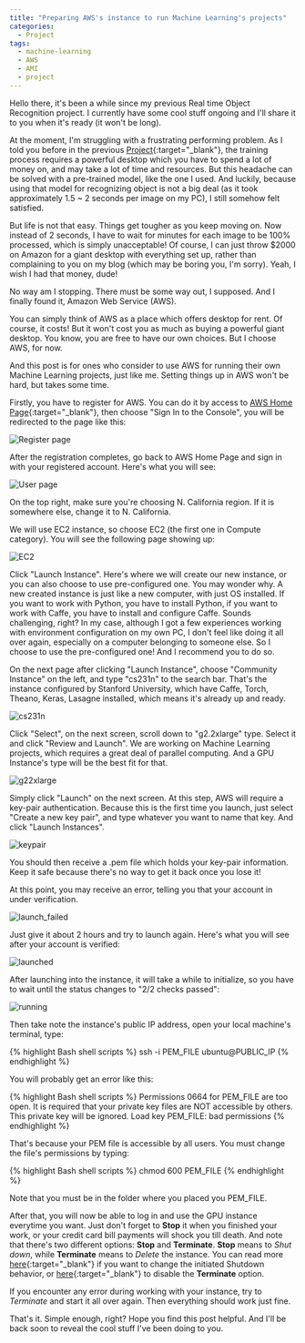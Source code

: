 ```yaml
---
title: "Preparing AWS's instance to run Machine Learning's projects"
categories:
  - Project
tags:
  - machine-learning
  - AWS
  - AMI
  - project
---
```


Hello there, it's been a while since my previous Real time Object Recognition project. I currently have some cool stuff ongoing and I'll share it to you when it's ready (it won't be long).

At the moment, I'm struggling with a frustrating performing problem. As I told you before in the previous [Project](https://chunml.github.io/ChunML.github.io/project/Real-Time-Object-Recognition-part-one/){:target="_blank"}, the training process requires a powerful desktop which you have to spend a lot of money on, and may take a lot of time and resources. But this headache can be solved with a pre-trained model, like the one I used. And luckily, because using that model for recognizing object is not a big deal (as it took approximately 1.5 ~ 2 seconds per image on my PC), I still somehow felt satisfied.

But life is not that easy. Things get tougher as you keep moving on. Now instead of 2 seconds, I have to wait for minutes for each image to be 100% processed, which is simply unacceptable! Of course, I can just throw $2000 on Amazon for a giant desktop with everything set up, rather than complaining to you on my blog (which may be boring you, I'm sorry). Yeah, I wish I had that money, dude!

No way am I stopping. There must be some way out, I supposed. And I finally found it, Amazon Web Service (AWS).

You can simply think of AWS as a place which offers desktop for rent. Of course, it costs! But it won't cost you as much as buying a powerful giant desktop. You know, you are free to have our own choices. But I choose AWS, for now.

And this post is for ones who consider to use AWS for running their own Machine Learning projects, just like me. Setting things up in AWS won't be hard, but takes some time.

Firstly, you have to register for AWS. You can do it by access to [AWS Home Page](https://aws.amazon.com/){:target="_blank"}, then choose "Sign In to the Console", you will be redirected to the page like this:

![Register page](/images/projects/prepare-aws-instance/register.jpg)

After the registration completes, go back to AWS Home Page and sign in with your registered account. Here's what you will see:

![User page](/images/projects/prepare-aws-instance/userpage.jpg)

On the top right, make sure you're choosing N. California region. If it is somewhere else, change it to N. California.

We will use EC2 instance, so choose EC2 (the first one in Compute category). You will see the following page showing up:

![EC2](/images/projects/prepare-aws-instance/ec2.jpg)

Click "Launch Instance". Here's where we will create our new instance, or you can also choose to use pre-configured one. You may wonder why. A new created instance is just like a new computer, with just OS installed. If you want to work with Python, you have to install Python, if you want to work with Caffe, you have to install and configure Caffe. Sounds challenging, right? In my case, although I got a few experiences working with environment configuration on my own PC, I don't feel like doing it all over again, especially on a computer belonging to someone else. So I choose to use the pre-configured one! And I recommend you to do so.

On the next page after clicking "Launch Instance", choose "Community Instance" on the left, and type "cs231n" to the search bar. That's the instance configured by Stanford University, which have Caffe, Torch, Theano, Keras, Lasagne installed, which means it's already up and ready.

![cs231n](/images/projects/prepare-aws-instance/cs231n.jpg)

Click "Select", on the next screen, scroll down to "g2.2xlarge" type. Select it and click "Review and Launch". We are working on Machine Learning projects, which requires a great deal of parallel computing. And a GPU Instance's type will be the best fit for that.

![g22xlarge](/images/projects/prepare-aws-instance/g22xlarge.jpg)

Simply click "Launch" on the next screen. At this step, AWS will require a key-pair authentication. Because this is the first time you launch, just select "Create a new key pair", and type whatever you want to name that key. And click "Launch Instances".

![keypair](/images/projects/prepare-aws-instance/keypair.jpg)

You should then receive a .pem file which holds your key-pair information. Keep it safe because there's no way to get it back once you lose it!

At this point, you may receive an error, telling you that your account in under verification.

![launch_failed](/images/projects/prepare-aws-instance/launch_failed.jpg)

Just give it about 2 hours and try to launch again. Here's what you will see after your account is verified:
 
![launched](/images/projects/prepare-aws-instance/launched.jpg) 

After launching into the instance, it will take a while to initialize, so you have to wait until the status changes to "2/2 checks passed":

![running](/images/projects/prepare-aws-instance/running.jpg) 

Then take note the instance's public IP address, open your local machine's terminal, type:

{% highlight Bash shell scripts %}
ssh -i PEM_FILE ubuntu@PUBLIC_IP
{% endhighlight %}

You will probably get an error like this:

{% highlight Bash shell scripts %}
Permissions 0664 for PEM_FILE are too open.
It is required that your private key files are NOT accessible by others.
This private key will be ignored.
Load key PEM_FILE: bad permissions
{% endhighlight %}

That's because your PEM file is accessible by all users. You must change the file's permissions by typing:

{% highlight Bash shell scripts %}
chmod 600 PEM_FILE
{% endhighlight %}

Note that you must be in the folder where you placed you PEM_FILE.

After that, you will now be able to log in and use the GPU instance everytime you want. Just don't forget to **Stop** it when you finished your work, or your credit card bill payments will shock you till death. And note that there's two different options: **Stop** and **Terminate**. **Stop** means to *Shut down*, while **Terminate** means to *Delete* the instance. You can read more [here](http://docs.aws.amazon.com/AWSEC2/latest/UserGuide/terminating-instances.html#Using_ChangingInstanceInitiatedShutdownBehavior){:target="_blank"} if you want to change the initiated Shutdown behavior, or [here](http://docs.aws.amazon.com/AWSEC2/latest/UserGuide/terminating-instances.html#Using_ChangingDisableAPITermination){:target="_blank"} to disable the **Terminate** option.

If you encounter any error during working with your instance, try to *Terminate* and start it all over again. Then everything should work just fine.

That's it. Simple enough, right? Hope you find this post helpful. And I'll be back soon to reveal the cool stuff I've been doing to you.
